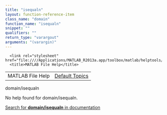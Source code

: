 ```yaml
---
title: "isequaln"
layout: function-reference-item
class_name: "domain"
function_name: "isequaln"
snippet: ""
qualifiers: ""
return_type: "varargout"
arguments: "(varargin)"
---
```


<html>
   <head>
      <meta http-equiv="Content-Type" content="text/html; charset=utf-8">
   
      <link rel="stylesheet" href="file:////Applications/MATLAB_R2013a.app/toolbox/matlab/helptools/private/helpwin.css">
      <title>MATLAB File Help</title>
   </head>
   <body>
      <!--Single-page help-->
      <table border="0" cellspacing="0" width="100%">
         <tr class="subheader">
            <td class="headertitle">MATLAB File Help</td>
            <td class="subheader-right"><a href="matlab:helpwin">Default Topics</a></td>
         </tr>
      </table>
      <div class="title">domain/isequaln</div>
      <!--No help found-->
      <p>No help found for <span class="helptopic">domain/isequaln</span>.
      </p>
      <p><a href="matlab:docsearch('domain/isequaln')">
            Search for <b>domain/isequaln</b> in documentation
            </a></p>
   </body>
</html>
